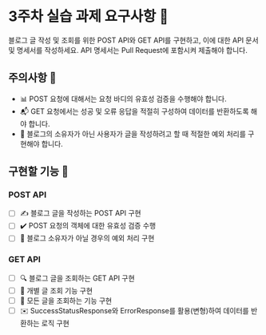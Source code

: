 # 3주차 실습 과제 요구사항 📝

블로그 글 작성 및 조회를 위한 POST API와 GET API를 구현하고, 이에 대한 API 문서 및 명세서를 작성하세요. API 명세서는 Pull Request에 포함시켜 제출해야 합니다.

## 주의사항 🚨
- 📊 POST 요청에 대해서는 요청 바디의 유효성 검증을 수행해야 합니다.
- 📬 GET 요청에서는 성공 및 오류 응답을 적절히 구성하여 데이터를 반환하도록 해야 합니다.
- 🛑 블로그의 소유자가 아닌 사용자가 글을 작성하려고 할 때 적절한 예외 처리를 구현해야 합니다.

## 구현할 기능 🔧

### POST API
- [ ] ✍️ 블로그 글을 작성하는 POST API 구현
- [ ] ✔️ POST 요청의 객체에 대한 유효성 검증 수행
- [ ] 🚫 블로그 소유자가 아닐 경우의 예외 처리 구현

### GET API
- [ ] 🔍 블로그 글을 조회하는 GET API 구현
- [ ] 📄 개별 글 조회 기능 구현
- [ ] 📖 모든 글을 조회하는 기능 구현
- [ ] ✉️ SuccessStatusResponse와 ErrorResponse를 활용(변형)하여 데이터를 반환하는 로직 구현
